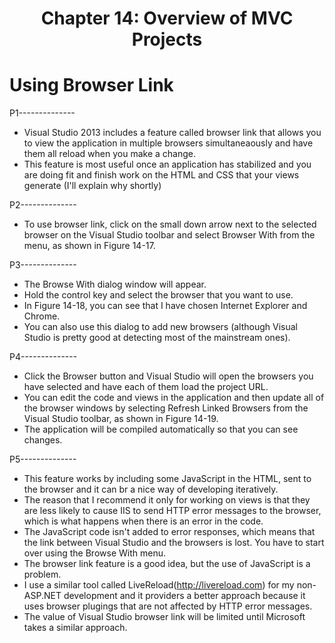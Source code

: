 <h1 align="center">
    Chapter 14: Overview of MVC Projects
</h1>

# Using Browser Link
P1--------------
* Visual Studio 2013 includes a feature called browser link that allows you to view the application in multiple browsers simultaneaously and have them all reload when you make a change.
* This feature is most useful once an application has stabilized and you are doing fit and finish work on the HTML and CSS that your views generate (I'll explain why shortly)

P2--------------
* To use browser link, click on the small down arrow next to the selected browser on the Visual Studio toolbar and select Browser With from the menu, as shown in Figure 14-17.

P3--------------
* The Browse With dialog window will appear.
* Hold the control key and select the browser that you want to use.
* In Figure 14-18, you can see that I have chosen Internet Explorer and Chrome.
* You can also use this dialog to add new browsers (although Visual Studio is pretty good at detecting most of the mainstream ones).

P4--------------
* Click the Browser button and Visual Studio will open the browsers you have selected and have each of them load the project URL. 
* You can edit the code and views in the application and then update all of the browser windows by selecting Refresh Linked Browsers from the Visual Studio toolbar, as shown in Figure 14-19. 
* The application will be compiled automatically so that you can see changes.

P5--------------
* This feature works by including some JavaScript in the HTML, sent to the browser and it can br a nice way of developing iteratively. 
* The reason that I recommend it only for working on views is that they are less likely to cause IIS to send HTTP error messages to the browser, which is what happens when there is an error in the code. 
* The JavaScript code isn't added to error responses, which means that the link between Visual Studio and the browsers is lost. You have to start over using the Browse With menu. 
* The browser link feature is a good idea, but the use of JavaScript is a problem. 
* I use a similar tool called LiveReload(http://livereload.com) for my non-ASP.NET development and it providers a better approach because it uses browser plugings that are not affected by HTTP error messages. 
* The value of Visual Studio browser link will be limited until Microsoft takes a similar approach.

<!--
Chapter 14: Overview of MVC Projects
    # Using Browser Link 366-368
        Figure 14-17. Preparing to select the browsers used for the browser link feature
        Figure 14-18. Selecting multiple browsers
        Figure 14-19. Refreshing linked browsers
-->